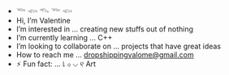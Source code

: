 -  𓆝 𓆟 𓆞 𓆝 𓆟
-  Hi, I’m Valentine
-  I’m interested in ... creating new stuffs out of nothing
-  I’m currently learning ... C++
-  I’m looking to collaborate on ... projects that have great ideas
-  How to reach me ... dropshippingvalome@gmail.com
- ⚡ Fun fact: ... ꒒ ০ ⌵ ୧ Art

<!---
is-valome/is-valome is a ✨ special ✨ repository because its `README.md` (this file) appears on your GitHub profile.
You can click the Preview link to take a look at your changes.
--->
